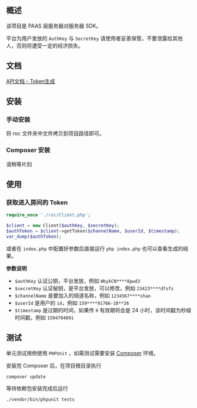 ## 概述

该项目是 PAAS 层服务器对服务器 SDK。

平台为用户发放的 `AuthKey` 与 `SecretKey` 请使用者妥善保管，不要泄露给其他人，否则将遭受一定的经济损失。

## 文档 

[API文档 - Token生成](http://apidoc.roadofcloud.net/#/token)

## 安装

### 手动安装

将 roc 文件夹中文件拷贝到项目路径即可。

### Composer 安装

请稍等片刻

## 使用

### 获取进入房间的 Token

```php
require_once './roc/Client.php';

$client = new Client($authKey, $secretKey);
$authToken = $client->getToken($channelName, $userId, $timestamp);
var_dump($authToken);
```
或者在 `index.php` 中配置好参数后直接运行 `php index.php` 也可以查看生成的结果。

**参数说明**

* `$authKey`  认证公钥，平台发放，例如 `WbykCN****8pwd3`
* `$secretKey` 认证秘钥，是平台发放，可以修改，例如 `23423****dfsfs`
* `$channelName` 是要加入的频道名称，例如 `1234567****shao`
* `$userId` 是用户的 `id`，例如 `159****91766-10**26`
* `$timestamp` 是过期的时间，如果传 `0` 有效期将会是 24 小时，该时间戳为秒级时间戳，例如 `1594704891`

## 测试

单元测试用例使用 `PHPUnit` ，如需测试需要安装 [Composer](https://getcomposer.org/) 环境。

安装完 Composer 后，在项目根目录执行

```bash
composer update
```

等待依赖包安装完成后运行 

```bash
./vendor/bin/phpunit tests
```

